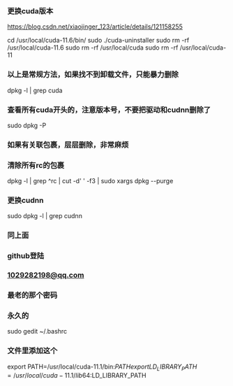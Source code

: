 ### 更换cuda版本
https://blog.csdn.net/xiaojinger_123/article/details/121158255

cd /usr/local/cuda-11.6/bin/
sudo ./cuda-uninstaller
sudo rm -rf /usr/local/cuda-11.6
sudo rm -rf /usr/local/cuda
sudo rm -rf /usr/local/cuda-11

### 以上是常规方法，如果找不到卸载文件，只能暴力删除
dpkg -l | grep cuda
### 查看所有cuda开头的，注意版本号，不要把驱动和cudnn删除了
sudo dpkg -P <filename>
### 如果有关联包裹，层层删除，非常麻烦
### 清除所有rc的包裹
dpkg -l | grep ^rc | cut -d' ' -f3 | sudo xargs dpkg --purge


### 更换cudnn
sudo dpkg -l | grep cudnn
### 同上面

### github登陆
### 1029282198@qq.com
### 最老的那个密码

### 永久的
sudo gedit ~/.bashrc
### 文件里添加这个
export PATH=/usr/local/cuda-11.1/bin:$PATH
export LD_LIBRARY_PATH=/usr/local/cuda-11.1/lib64:$LD_LIBRARY_PATH
      
